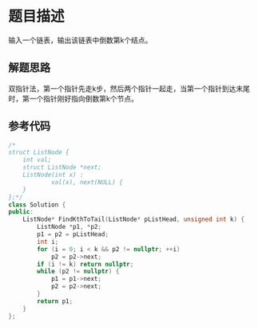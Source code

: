 # 题目描述

输入一个链表，输出该链表中倒数第k个结点。

## 解题思路

双指针法，第一个指针先走k步，然后两个指针一起走，当第一个指针到达末尾时，第一个指针刚好指向倒数第k个节点。

## 参考代码

```cpp
/*
struct ListNode {
    int val;
    struct ListNode *next;
    ListNode(int x) :
            val(x), next(NULL) {
    }
};*/
class Solution {
public:
    ListNode* FindKthToTail(ListNode* pListHead, unsigned int k) {
        ListNode *p1, *p2;
        p1 = p2 = pListHead;
        int i;
        for (i = 0; i < k && p2 != nullptr; ++i)
            p2 = p2->next;
        if (i != k) return nullptr;
        while (p2 != nullptr) {
            p1 = p1->next;
            p2 = p2->next;
        }
        return p1;
    }
};
```
